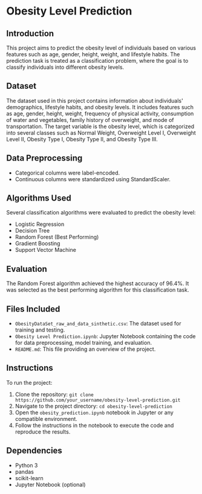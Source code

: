 # Obesity Level Prediction

## Introduction
This project aims to predict the obesity level of individuals based on various features such as age, gender, height, weight, and lifestyle habits. The prediction task is treated as a classification problem, where the goal is to classify individuals into different obesity levels.

## Dataset
The dataset used in this project contains information about individuals' demographics, lifestyle habits, and obesity levels. It includes features such as age, gender, height, weight, frequency of physical activity, consumption of water and vegetables, family history of overweight, and mode of transportation. The target variable is the obesity level, which is categorized into several classes such as Normal Weight, Overweight Level I, Overweight Level II, Obesity Type I, Obesity Type II, and Obesity Type III.

## Data Preprocessing
- Categorical columns were label-encoded.
- Continuous columns were standardized using StandardScaler.

## Algorithms Used
Several classification algorithms were evaluated to predict the obesity level:
- Logistic Regression
- Decision Tree
- Random Forest (Best Performing)
- Gradient Boosting
- Support Vector Machine

## Evaluation
The Random Forest algorithm achieved the highest accuracy of 96.4%. It was selected as the best performing algorithm for this classification task.

## Files Included
- `ObesityDataSet_raw_and_data_sinthetic.csv`: The dataset used for training and testing.
- `Obesity Level Prediction.ipynb`: Jupyter Notebook containing the code for data preprocessing, model training, and evaluation.
- `README.md`: This file providing an overview of the project.

## Instructions
To run the project:
1. Clone the repository: `git clone https://github.com/your_username/obesity-level-prediction.git`
2. Navigate to the project directory: `cd obesity-level-prediction`
3. Open the `obesity_prediction.ipynb` notebook in Jupyter or any compatible environment.
4. Follow the instructions in the notebook to execute the code and reproduce the results.

## Dependencies
- Python 3
- pandas
- scikit-learn
- Jupyter Notebook (optional)



